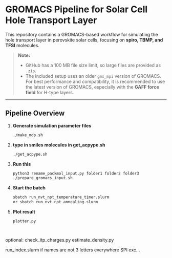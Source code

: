 # GROMACS Pipeline for Solar Cell Hole Transport Layer

This repository contains a GROMACS-based workflow for simulating the hole transport layer in perovskite solar cells, focusing on **spiro, TBMP, and TFSI** molecules.

> **Note:**  
> - GitHub has a 100 MB file size limit, so large files are provided as `.zip`.  
> - The included setup uses an older `gmx_mpi` version of GROMACS. For best performance and compatibility, it is recommended to use the latest version of GROMACS, especially with the **GAFF force field** for H-type layers.  

---

## Pipeline Overview

1. **Generate simulation parameter files**
   ```bash
   ./make_mdp.sh

2. **type in smiles molecules in get_acpype.sh**
   ```bash
   ./get_acpype.sh

3. **Run this**
   ```bash
   python3 rename_packmol_input.py folder1 folder2 folder3
   ./prepare_gromacs_input.sh


4. **Start the batch**
   ```bash
   sbatch run_nvt_npt_temperature_timer.slurm
   or sbatch run_nvt_npt_annealing.slurm


3. **Plot result**
   ```bash
   plotter.py




optional:
check_itp_charges.py
estimate_density.py

run_index.slurm if names are not 3 letters everywhere SPI exc...

